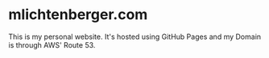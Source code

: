 # mlichtenberger.com  

This is my personal website. It's hosted using GitHub Pages and my Domain is through AWS' Route 53.
